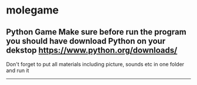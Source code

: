 # molegame
Python Game
Make sure before run the program you should have download Python on your dekstop https://www.python.org/downloads/
   ---------------------------

Don't forget to put all materials including picture, sounds etc in one folder and run it

---------------------------------














